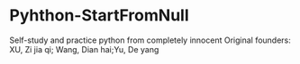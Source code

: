 # Pyhthon-StartFromNull
Self-study and practice python from completely innocent
Original founders: XU, Zi jia qi; Wang, Dian hai;Yu, De yang
